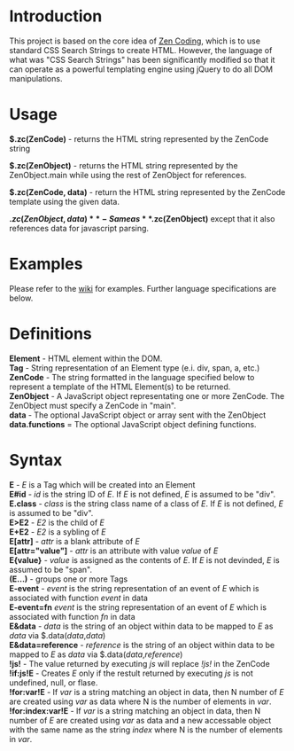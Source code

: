 Introduction
============

This project is based on the core idea of [Zen Coding](http://code.google.com/p/zen-coding/), which is to use standard CSS Search Strings to create HTML.  However, the language of what was "CSS Search Strings" has been significantly modified so that it can operate as a powerful templating engine using jQuery to do all DOM manipulations.

Usage
=====

**$.zc(ZenCode)** - returns the HTML string represented by the ZenCode string

**$.zc(ZenObject)** - returns the HTML string represented by the ZenObject.main while using the rest of ZenObject for references.

**$.zc(ZenCode, data)** - return the HTML string represented by the ZenCode template using the given data.

**$.zc(ZenObject, data)** - Same as **$.zc(ZenObject)** except that it also references data for javascript parsing.

Examples
========

Please refer to the [wiki](http://wiki.github.com/zodoz/jquery-ZenCoding/) for examples.  Further language specifications are below.

Definitions
===========

**Element** - HTML element within the DOM.</br>
**Tag** - String representation of an Element type (e.i. div, span, a, etc.)</br>
**ZenCode** - The string formatted in the language specified below to represent a template of the HTML Element(s) to be returned.</br>
**ZenObject** - A JavaScript object representating one or more ZenCode.  The ZenObject must specify a ZenCode in "main".</br>
**data** - The optional JavaScript object or array sent with the ZenObject</br>
**data.functions** = The optional JavaScript object defining functions.</br>

Syntax
======

**E** - *E* is a Tag which will be created into an Element</br>
**E#id** - *id* is the string ID of *E*.  If *E* is not defined, *E* is assumed to be "div".</br>
**E.class** - *class* is the string class name of a class of *E*.  If *E* is not defined, *E* is assumed to be "div".</br>
**E>E2** - *E2* is the child of *E*</br>
**E+E2** - *E2* is a sybling of *E*</br>
**E[attr]** - *attr* is a blank attribute of *E*</br>
**E[attr="value"]** - *attr* is an attribute with value *value* of *E*</br>
**E{value}** - *value* is assigned as the contents of *E*.  If *E* is not devinded, *E* is assumed to be "span".</br>
**(E...)** - groups one or more Tags</br>
**E-event** - *event* is the string representation of an event of *E* which is associated with function *event* in data</br>
**E-event=fn** *event* is the string representation of an event of *E* which is associated with function *fn* in data</br>
**E&data** - *data* is the string of an object within data to be mapped to *E* as *data* via $.data(*data*,*data*)</br>
**E&data=reference** - *reference* is the string of an object within data to be mapped to *E* as *data* via $.data(*data*,*reference*)</br>
**!js!** - The value returned by executing *js* will replace *!js!* in the ZenCode</br>
**!if:js!E** - Creates *E* only if the restult returned by executing *js* is not undefined, null, or flase.</br>
**!for:var!E** - If *var* is a string matching an object in data, then N number of *E* are created using *var* as data where N is the number of elements in *var*.</br>
**!for:index:var!E** - If *var* is a string matching an object in data, then N number of *E* are created using *var* as data and a new accessable object with the same name as the string *index* where N is the number of elements in *var*.</br>
